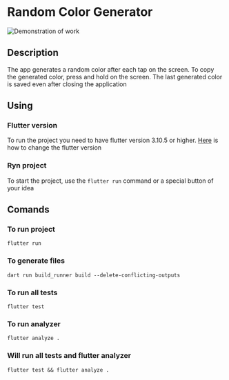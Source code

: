 # Random Color Generator

![Demonstration of work](/demonstration_of_work.gif)

## Description

The app generates a random color after each tap on the screen. To copy the generated color, press and hold on the screen. The last generated color is saved even after closing the application

## Using

### Flutter version

To run the project you need to have flutter version 3.10.5 or higher. [Here](https://docs.flutter.dev/release/upgrade) is how to change the flutter version

### Ryn project

To start the project, use the ``flutter run`` command or a special button of your idea

## Comands

### To run project

``flutter run``

### To generate files

``dart run build_runner build --delete-conflicting-outputs``

### To run all tests

``flutter test``

### To run analyzer

``flutter analyze .``

### Will run all tests and flutter analyzer

``flutter test && flutter analyze .``
